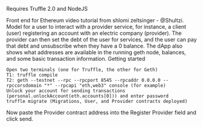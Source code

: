 Requires Truffle 2.0 and NodeJS

Front end for Ethereum video tutorial from shlomi zeltsinger - @Shultzi. Model for a user to interact with a provider service, for instance, a client (user) registering an account with an electric company (provider). The provider can then set the debt of the user for services, and the user can pay that debt and unsubscribe when they have a 0 balance. The dApp also shows what addresses are available in the running geth node, balances, and some basic transaction information.
Getting started

    Open two terminals (one for Truffle, the other for Geth)
    T1: truffle compile
    T2: geth --testnet --rpc --rpcport 8545 --rpcaddr 0.0.0.0 --rpccorsdomain "*" --rpcapi "eth,web3" console (for example)
    Unlock your account for sending transactions (personal.unlockAccount(eth.accounts[0])) and enter password
    truffle migrate (Migrations, User, and Provider contracts deployed)

Now paste the Provider contract address into the Register Provider field and click send.
